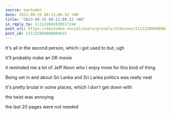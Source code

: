 ```yaml
---
source: mastodon
date: 2023-09-25 00:11:00.52 +00
title: "2023-09-25 00:11:00.52 +00"
in_reply_to: 111122842830317244
post_uri: https://mastodon.social/users/gravely/statuses/111122884888604631
post_id: 111122884888604631
---
```

It's all in the second person, which i got used to but, ugh

it'll probably make an OK movie

it reminded me a lot of Jeff Noon who I enjoy more for this kind of thing

Being set in and about Sri Lanka and Sri Lanka politics was really neat

it's pretty brutal in some places, which I don't get down with

the twist was annoying

the last 20 pages were not needed



